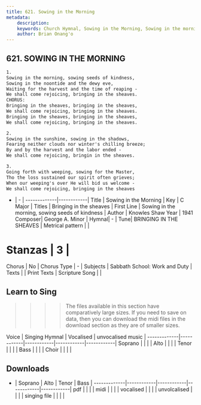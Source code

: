 ```yaml
---
title: 621. Sowing in the Morning
metadata:
    description: 
    keywords: Church Hymnal, Sowing in the Morning, Sowing in the morning, sowing seeds of kindness, Bringing in the sheaves
    author: Brian Onang'o
---
```



## 621. SOWING IN THE MORNING

```txt
1.
Sowing in the morning, sowing seeds of kindness,
Sowing in the noontide and the dewy eve,
Waiting for the harvest and the time of reaping -
We shall come rejoicing, bringing in the sheaves.
CHORUS:
Bringing in the sheaves, bringing in the sheaves,
We shall come rejoicing, bringing in the sheaves.
Bringing in the sheaves, bringing in the sheaves,
We shall come rejoicing, bringing in the sheaves.

2.
Sowing in the sunshine, sowing in the shadows,
Fearing neither clouds nor winter's chilling breeze;
By and by the harvest and the labor ended -
We shall come rejoicing, bringin in the sheaves.

3.
Going forth with weeping, sowing for the Master,
Tho the loss sustained our spirit often grieves;
When our weeping's over He will bid us welcome -
We shall come rejoicing, bringing in the sheaves
```

- |   -  |
-------------|------------|
Title | Sowing in the Morning |
Key | C Major |
Titles | Bringing in the sheaves |
First Line | Sowing in the morning, sowing seeds of kindness |
Author | Knowles Shaw
Year | 1941
Composer| George A. Minor |
Hymnal|  - |
Tune| BRINGING IN THE SHEAVES |
Metrical pattern | |
# Stanzas | 3 |
Chorus | No |
Chorus Type | - |
Subjects | Sabbath School: Work and Duty |
Texts |  |
Print Texts | 
Scripture Song |  |
  
## Learn to Sing

>>>> The files available in this section have comparatively large sizes. If you need to save on data, then you can download the midi files in the download section as they are of smaller sizes.

Voice |  Singing Hymnal | Vocalised | unvocalised music |
-------------|------------|------------|------------|------------|
Soprano | | | |
Alto | | | |
Tenor | | | |
Bass | | | |
Choir | | | |

## Downloads

- |  Soprano | Alto | Tenor | Bass |
-------------|------------|------------|------------|------------|
pdf | | | |
midi | | | |
vocalised | | | |
unvolcalised | | | |
singing file | | | |
  